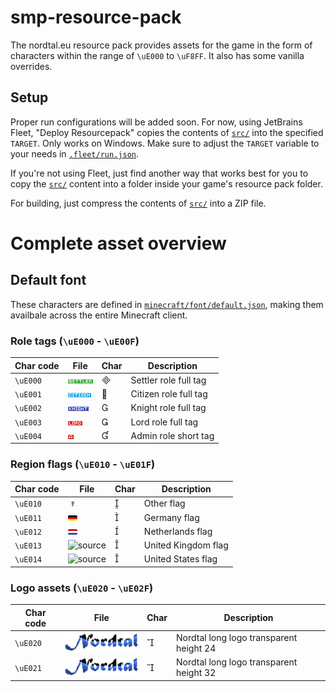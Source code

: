 # smp-resource-pack
The nordtal.eu resource pack provides assets for the game in the form of characters within the range of `\uE000` to `\uF8FF`. It also has some vanilla overrides.

## Setup
Proper run configurations will be added soon. For now, using JetBrains Fleet, "Deploy Resourcepack" copies the contents of [`src/`](src/) into the specified `TARGET`. Only works on Windows. Make sure to adjust the `TARGET` variable to your needs in [`.fleet/run.json`](.fleet/run.json).

If you're not using Fleet, just find another way that works best for you to copy the [`src/`](src/) content into a folder inside your game's resource pack folder.

For building, just compress the contents of [`src/`](src/) into a ZIP file.

# Complete asset overview

## Default font
These characters are defined in [`minecraft/font/default.json`](src/assets/minecraft/font/default.json), making them availbale across the entire Minecraft client. 

### Role tags (`\uE000` - `\uE00F`)
| Char code      | File      | Char | Description |
|----------------|-----------|------|-------------|
| `\uE000`| ![source](src/assets/nordtal/textures/tags/settler.png) |  | Settler role full tag |
| `\uE001`| ![source](src/assets/nordtal/textures/tags/citizen.png) |  | Citizen role full tag |
| `\uE002`| ![source](src/assets/nordtal/textures/tags/knight.png) |  | Knight role full tag |
| `\uE003`| ![source](src/assets/nordtal/textures/tags/lord.png) |  | Lord role full tag |
| `\uE004`| ![source](src/assets/nordtal/textures/tags/a.png) |  | Admin role short tag |

### Region flags (`\uE010` - `\uE01F`)
| Char code      | File      | Char | Description |
|----------------|-----------|------|-------------|
| `\uE010`| ![source](src/assets/nordtal/textures/flags/other.png) |  | Other flag |
| `\uE011`| ![source](src/assets/nordtal/textures/flags/germany.png) |  | Germany flag |
| `\uE012`| ![source](src/assets/nordtal/textures/flags/netherlands.png) |  | Netherlands flag |
| `\uE013`| ![source](src/assets/nordtal/textures/flags/uk.png) |  | United Kingdom flag |
| `\uE014`| ![source](src/assets/nordtal/textures/flags/us.png) |  | United States flag |

### Logo assets (`\uE020` - `\uE02F`)
| Char code      | File      | Char | Description |
|----------------|-----------|------|-------------|
| `\uE020`| ![source](src/assets/nordtal/textures/assets/logo.png) |  | Nordtal long logo transparent height 24 |
| `\uE021`| ![source](src/assets/nordtal/textures/assets/logo.png) |  | Nordtal long logo transparent height 32 |
